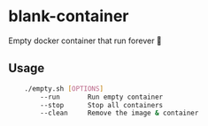 # blank-container
Empty docker container that run forever 🧩

## Usage
```bash
    ./empty.sh [OPTIONS]
        --run       Run empty container
        --stop      Stop all containers
        --clean     Remove the image & container
```
